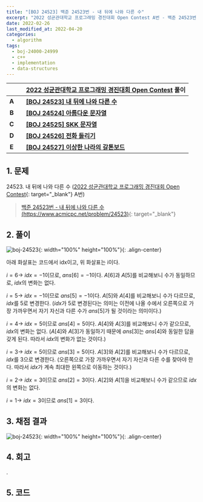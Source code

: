 ```yaml
---
title: "[BOJ 24523] 백준 24523번 - 내 뒤에 나와 다른 수"
excerpt: "2022 성균관대학교 프로그래밍 경진대회 Open Contest A번 - 백준 24523번 내 뒤에 나와 다른 수 풀이"
date: 2022-02-26
last_modified_at: 2022-04-20
categories:
  - algorithm
tags:
  - boj-24000-24999
  - c++
  - implementation
  - data-structures
---
```


|||[2022 성균관대학교 프로그래밍 경진대회 Open Contest](https://burningfalls.github.io/contest/2022-skku-baekjoon-contest/) 풀이|
|:---:|:---:|:---|
|**A**||**[[BOJ 24523] 내 뒤에 나와 다른 수](https://burningfalls.github.io/algorithm/boj-24523/)**|
|**B**||**[[BOJ 24524] 아름다운 문자열](https://burningfalls.github.io/algorithm/boj-24524/)**|
|**C**||**[[BOJ 24525] SKK 문자열](https://burningfalls.github.io/algorithm/boj-24525/)**|
|**D**||**[[BOJ 24526] 전화 돌리기](https://burningfalls.github.io/algorithm/boj-24526/)**|
|**E**||**[[BOJ 24527] 이상한 나라의 갈톤보드](https://burningfalls.github.io/algorithm/boj-24527/)**|

## 1. 문제
$24523$. 내 뒤에 나와 다른 수 ([2022 성균관대학교 프로그래밍 경진대회 Open Contest](https://burningfalls.github.io/contest/2022-skku-baekjoon-contest/){: target="_blank"} A번)

> [백준 24523번 - 내 뒤에 나와 다른 수 (https://www.acmicpc.net/problem/24523)](https://www.acmicpc.net/problem/24523){: target="_blank"}

## 2. 풀이

![boj-24523](https://user-images.githubusercontent.com/30232837/161427788-b26d2b99-1810-4df5-bfff-dfb406fdc572.png "boj-24523"){: width="100%" height="100%"}{: .align-center}

아래 화살표는 코드에서 idx이고, 위 화살표는 i이다.

$i=6 \rightarrow$ $idx=-1$이므로, $ans[6]=-1$이다. $A[6]$과 $A[5]$를 비교해보니 수가 동일하므로, $idx$의 변화는 없다.

$i=5 \rightarrow$ $idx=-1$이므로 $ans[5]=-1$이다. $A[5]$와 $A[4]$를 비교해보니 수가 다르므로, $idx$를 $5$로 변경한다. ($idx$가 $5$로 변경된다는 의미는 이전에 나올 수에서 오른쪽으로 가장 가까우면서 자기 자신과 다른 수가 $ans[5]$가 될 것이라는 의미이다.)

$i=4 \rightarrow$ $idx=5$이므로 $ans[4]=5$이다. $A[4]$와 $A[3]$를 비교해보니 수가 같으므로, $idx$의 변화는 없다. ($A[4]$와 $A[3]$가 동일하기 때문에 $ans[3]$는 $ans[4]$와 동일한 답을 갖게 된다. 따라서 $idx$의 변화가 없는 것이다.)

$i=3 \rightarrow$ $idx=5$이므로 $ans[3]=5$이다. $A[3]$와 $A[2]$를 비교해보니 수가 다르므로, $idx$를 $3$으로 변경한다. (오른쪽으로 가장 가까우면서 자기 자신과 다른 수를 찾아야 한다. 따라서 $idx$가 계속 최대한 왼쪽으로 이동하는 것이다.)

$i=2 \rightarrow$ $idx=3$이므로 $ans[2]=3$이다. $A[2]$와 $A[1]$을 비교해보니 수가 같으므로 $idx$의 변화는 없다.

$i=1 \rightarrow$ $idx=3$이므로 $ans[1]=3$이다. 

## 3. 채점 결과

![boj-24523](https://user-images.githubusercontent.com/30232837/161427959-586bac5b-b6b5-4f35-8a9c-9ceea23b3243.png "boj-24523"){: width="100%" height="100%"}{: .align-center}

## 4. 회고

.

## 5. 코드

<script src="https://gist.github.com/BurningFalls/4e40ff31721ef70219a5306f038d928d.js"></script>